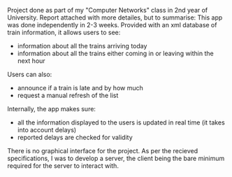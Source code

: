 Project done as part of my "Computer Networks" class in 2nd year of University.
Report attached with more detailes, but to summarise:
This app was done independently in 2-3 weeks. Provided with an xml database of train information, it allows users to see:
  - information about all the trains arriving today
  - information about all the trains either coming in or leaving within the next hour

Users can also:
  - announce if a train is late and by how much
  - request a manual refresh of the list

Internally, the app makes sure:
  - all the information displayed to the users is updated in real time (it takes into account delays)
  - reported delays are checked for validity

There is no graphical interface for the project. As per the recieved specifications, I was to develop a server, the client being the bare minimum required for the server to interact with.
